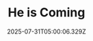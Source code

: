 ---
title: "He is Coming"
id: 2824490
date: 2025-07-31T05:00:06.329Z
link: games/steam/recent/he-is-coming
image: http://media.steampowered.com/steamcommunity/public/images/apps/2824490/2c468a99d9248de6c2ab26ddbc2db2ce1f731805.jpg
playtime_2weeks: 73
playtime_forever: 73
playtime_windows_forever: 0
playtime_mac_forever: 0
playtime_linux_forever: 73
playtime_deck_forever: 73
---